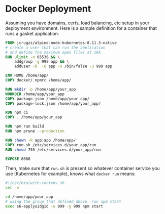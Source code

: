 # Docker Deployment

Assuming you have domains, certs, load balancing, etc setup in your deployment
environment. Here is a sample definition for a container that runs a gasket 
application:

```Dockerfile
FROM jcrugzz/alpine-node-kubernetes:8.11.3-native
# create a user that can run the application
# and define the maximum open files at 16k
RUN ulimit -n 65536 && \
    addgroup -g 999 app && \
    adduser -D  -G app -s /bin/false -u 999 app

ENV HOME /home/app/
COPY docker/.npmrc /home/app/

RUN mkdir -p /home/app/your_app
WORKDIR /home/app/your_app
COPY package.json /home/app/your_app/
COPY package-lock.json /home/app/your_app/

RUN npm ci
COPY . /home/app/your_app

RUN npm run build
RUN npm prune --production

RUN chown -R app:app /home/app/
COPY run.sh /etc/services.d/your_app/run
RUN chmod 755 /etc/services.d/your_app/run

EXPOSE 8080
```
Then, make sure that `run.sh` is present so whatever container service you use
(Kubernetes for example), knows what `docker run` means:

```sh
#!/usr/bin/with-contenv sh
set -e

cd /home/app/your_app
# using the group that defined above, run npm start
exec s6-applyuidgid -u 999 -g 999 npm start
```
